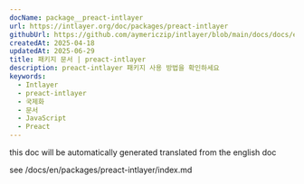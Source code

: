 ```yaml
---
docName: package__preact-intlayer
url: https://intlayer.org/doc/packages/preact-intlayer
githubUrl: https://github.com/aymericzip/intlayer/blob/main/docs/docs/en/packages/preact-intlayer/index.md
createdAt: 2025-04-18
updatedAt: 2025-06-29
title: 패키지 문서 | preact-intlayer
description: preact-intlayer 패키지 사용 방법을 확인하세요
keywords:
  - Intlayer
  - preact-intlayer
  - 국제화
  - 문서
  - JavaScript
  - Preact
---
```


this doc will be automatically generated translated from the english doc

see /docs/en/packages/preact-intlayer/index.md
